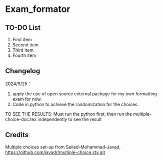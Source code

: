 # Exam_formator

## TO-DO List
1. First item
2. Second item
3. Third item
4. Fourth item

## Changelog
2024/9/25：
1. apply the use of open source external package for my own formatting exam for now. 
2. Code in python to achieve the randomization for the choices.

TO SEE THE RESULTS: Must run the python first, then run the multiple-choice-doc.tex independently to see the result

## Credits
Multiple choices set-up from Seiied-Mohammad-Javad, https://github.com/javadr/multiple-choice.sty.git 
